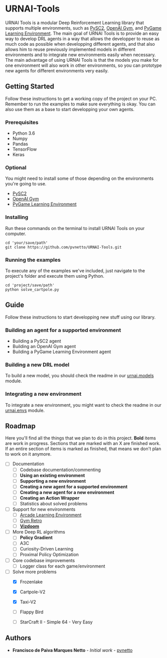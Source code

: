 # URNAI-Tools
URNAI Tools is a modular Deep Reinforcement Learning library that supports multiple environments, such as [PySC2](https://github.com/deepmind/pysc2), [OpenAI Gym](https://github.com/openai/gym), and [PyGame Learning Environment](https://github.com/ntasfi/PyGame-Learning-Environment). The main goal of URNAI Tools is to provide an easy way to develop DRL agents in a way that allows the developper to reuse as much code as possible when developping different agents, and that also allows him to reuse previously implemented models in different environments and to integrate new environments easily when necessary. The main advantage of using URNAI Tools is that the models you make for one environment will also work in other environments, so you can prototype new agents for different environments very easily.

## Getting Started

Follow these instructions to get a working copy of the project on your PC. Remember to run the examples to make sure everything is okay. You can also use them as a base to start developping your own agents.

### Prerequisites

- Python 3.6
- Numpy
- Pandas
- TensorFlow
- Keras

### Optional

You might need to install some of those depending on the environments you're going to use.

- [PySC2](https://github.com/deepmind/pysc2)
- [OpenAI Gym](https://github.com/openai/gym)
- [PyGame Learning Environment](https://github.com/ntasfi/PyGame-Learning-Environment)

### Installing

Run these commands on the terminal to install URNAI Tools on your computer.

```
cd 'your/save/path'
git clone https://github.com/pvnetto/URNAI-Tools.git
```

### Running the examples

To execute any of the examples we've included, just navigate to the project's folder and execute them using Python.

```
cd 'project/save/path'
python solve_cartpole.py
```

## Guide

Follow these instructions to start developping new stuff using our library.

### Building an agent for a supported environment

- Building a PySC2 agent
- Building an OpenAI Gym agent
- Building a PyGame Learning Environment agent

### Building a new DRL model

To build a new model, you should check the readme in our [urnai.models](https://github.com/pvnetto/URNAI-Tools/tree/master/urnai/models) module.

### Integrating a new environment

To integrate a new environment, you might want to check the readme in our [urnai.envs](https://github.com/pvnetto/URNAI-Tools/tree/master/urnai/envs) module.

## Roadmap

Here you'll find all the things that we plan to do in this project. **Bold** items are work in progress. Sections that are marked with an X are finished work. If an entire section of items is marked as finished, that means we don't plan to work on it anymore.

* [ ] Documentation
  * [ ] Codebase documentation/commenting
  * [ ] **Using an existing environment**
  * [ ] **Supporting a new environment**
  * [ ] **Creating a new agent for a supported environment**
  * [ ] **Creating a new agent for a new environment**
  * [ ] **Creating an Action Wrapper**
  * [ ] Statistics about solved problems
* [ ] Support for new environments
  * [ ] [Arcade Learning Environment](https://github.com/mgbellemare/Arcade-Learning-Environment)
  * [ ] [Gym Retro](https://github.com/openai/retro)
  * [ ] [**Vizdoom**](https://github.com/mwydmuch/ViZDoom)
* [ ] More Deep RL algorithms
  * [ ] **Policy Gradient**
  * [ ] A3C
  * [ ] Curiosity-Driven Learning
  * [ ] Proximal Policy Optimization
* [ ] Core codebase improvements
  * [ ] Logger class for each game/environment
* [ ] Solve more problems
  * [X] Frozenlake
  * [X] Cartpole-V2
  * [X] Taxi-V2
  * [ ] Flappy Bird
  * [ ] StarCraft II - Simple 64 - Very Easy
  
  
  


## Authors

* **Francisco de Paiva Marques Netto** - *Initial work* - [pvnetto](https://github.com/pvnetto)
